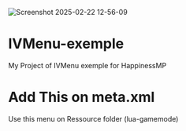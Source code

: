 ![Screenshot 2025-02-22 12-56-09](https://github.com/user-attachments/assets/9c201342-d22d-4cb5-a527-e9de00e91fe8)

# IVMenu-exemple
My Project of IVMenu exemple for HappinessMP

# Add This on meta.xml 
Use this menu on Ressource folder (lua-gamemode)

# <script type="client" src="iv_menu/utils.lua" />
# <script type="client" src="iv_menu/main.lua" />



# IVMenu 
- F5 Open menu
- Generate Random id of menu, you can call menu several script
- Infinite Scrolling
- Submenu, boolean, int/float
- Mouse controller
- Display with screen resolution
